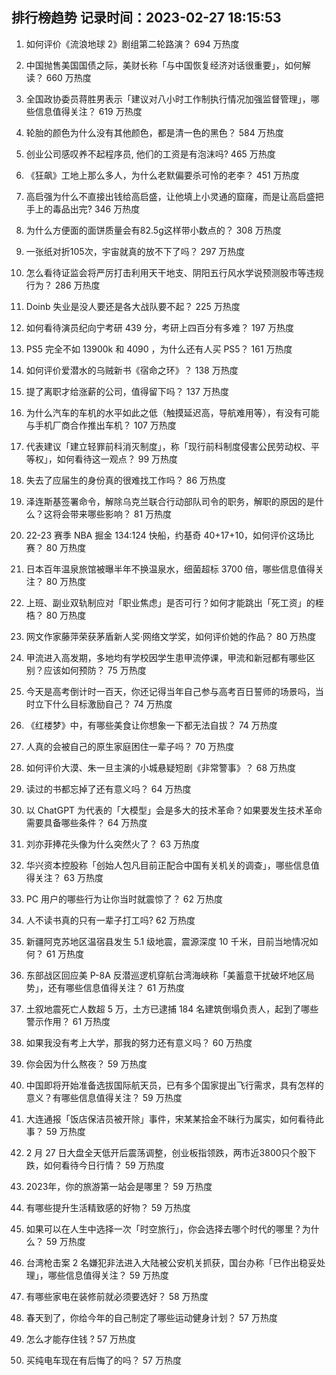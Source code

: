 
## 排行榜趋势 记录时间：2023-02-27 18:15:53
  
  1. 如何评价《流浪地球 2》剧组第二轮路演？ 694 万热度
    
  2. 中国抛售美国国债之际，美财长称「与中国恢复经济对话很重要」，如何解读？ 660 万热度
    
  3. 全国政协委员蒋胜男表示「建议对八小时工作制执行情况加强监督管理」，哪些信息值得关注？ 619 万热度
    
  4. 轮胎的颜色为什么没有其他颜色，都是清一色的黑色？ 584 万热度
    
  5. 创业公司感叹养不起程序员, 他们的工资是有泡沫吗? 465 万热度
    
  6. 《狂飙》工地上那么多人，为什么老默偏要杀可怜的老李？ 451 万热度
    
  7. 高启强为什么不直接出钱给高启盛，让他填上小灵通的窟窿，而是让高启盛把手上的毒品出完? 346 万热度
    
  8. 为什么方便面的面饼质量会有82.5g这样带小数点的？ 308 万热度
    
  9. 一张纸对折105次，宇宙就真的放不下了吗？ 297 万热度
    
  10. 怎么看待证监会将严厉打击利用天干地支、阴阳五行风水学说预测股市等违规行为？ 286 万热度
    
  11. Doinb 失业是没人要还是各大战队要不起？ 225 万热度
    
  12. 如何看待演员纪向宁考研 439 分，考研上四百分有多难？ 197 万热度
    
  13. PS5 完全不如 13900k 和 4090 ，为什么还有人买 PS5？ 161 万热度
    
  14. 如何评价爱潜水的乌贼新书《宿命之环》？ 138 万热度
    
  15. 提了离职才给涨薪的公司，值得留下吗？ 137 万热度
    
  16. 为什么汽车的车机的水平如此之低（触摸延迟高，导航难用等），有没有可能与手机厂商合作推出车机？ 107 万热度
    
  17. 代表建议「建立轻罪前科消灭制度」，称「现行前科制度侵害公民劳动权、平等权」，如何看待这一观点？ 99 万热度
    
  18. 失去了应届生的身份真的很难找工作吗？ 86 万热度
    
  19. 泽连斯基签署命令，解除乌克兰联合行动部队司令的职务，解职的原因的是什么？这将会带来哪些影响？ 81 万热度
    
  20. 22-23 赛季 NBA 掘金 134:124 快船，约基奇 40+17+10，如何评价这场比赛？ 80 万热度
    
  21. 日本百年温泉旅馆被曝半年不换温泉水，细菌超标 3700 倍，哪些信息值得关注？ 80 万热度
    
  22. 上班、副业双轨制应对「职业焦虑」是否可行？如何才能跳出「死工资」的桎梏？ 80 万热度
    
  23. 网文作家藤萍荣获茅盾新人奖·网络文学奖，如何评价她的作品？ 80 万热度
    
  24. 甲流进入高发期，多地均有学校因学生患甲流停课，甲流和新冠都有哪些区别？应该如何预防？ 75 万热度
    
  25. 今天是高考倒计时一百天，你还记得当年自己参与高考百日誓师的场景吗，当时立下什么目标激励自己？ 74 万热度
    
  26. 《红楼梦》中，有哪些美食让你想象一下都无法自拔？ 74 万热度
    
  27. 人真的会被自己的原生家庭困住一辈子吗？ 70 万热度
    
  28. 如何评价大漠、朱一旦主演的小城悬疑短剧《非常警事》？ 68 万热度
    
  29. 读过的书都忘掉了还有意义吗？ 64 万热度
    
  30. 以 ChatGPT 为代表的「大模型」会是多大的技术革命？如果要发生技术革命需要具备哪些条件？ 64 万热度
    
  31. 刘亦菲捧花头像为什么突然火了？ 63 万热度
    
  32. 华兴资本控股称「创始人包凡目前正配合中国有关机关的调查」，哪些信息值得关注？ 63 万热度
    
  33. PC 用户的哪些行为让你当时就震惊了？ 62 万热度
    
  34. 人不读书真的只有一辈子打工吗? 62 万热度
    
  35. 新疆阿克苏地区温宿县发生 5.1 级地震，震源深度 10 千米，目前当地情况如何？ 61 万热度
    
  36. 东部战区回应美 P-8A 反潜巡逻机穿航台湾海峡称「美蓄意干扰破坏地区局势」，还有哪些信息值得关注？ 61 万热度
    
  37. 土叙地震死亡人数超 5 万，土方已逮捕 184 名建筑倒塌负责人，起到了哪些警示作用？ 61 万热度
    
  38. 如果我没有考上大学，那我的努力还有意义吗？ 60 万热度
    
  39. 你会因为什么熬夜？ 59 万热度
    
  40. 中国即将开始准备选拔国际航天员，已有多个国家提出飞行需求，具有怎样的意义？有哪些信息值得关注？ 59 万热度
    
  41. 大连通报「饭店保洁员被开除」事件，宋某某拾金不昧行为属实，如何看待此事？ 59 万热度
    
  42. 2 月 27 日大盘全天低开后震荡调整，创业板指领跌，两市近3800只个股下跌，如何看待今日行情？ 59 万热度
    
  43. 2023年，你的旅游第一站会是哪里？ 59 万热度
    
  44. 有哪些提升生活精致感的好物？ 59 万热度
    
  45. 如果可以在人生中选择一次「时空旅行」，你会选择去哪个时代的哪里？为什么？ 59 万热度
    
  46. 台湾枪击案 2 名嫌犯非法进入大陆被公安机关抓获，国台办称「已作出稳妥处理」，哪些信息值得关注？ 59 万热度
    
  47. 有哪些家电在装修前就必须要选好？ 58 万热度
    
  48. 春天到了，你给今年的自己制定了哪些运动健身计划？ 57 万热度
    
  49. 怎么才能存住钱 ? 57 万热度
    
  50. 买纯电车现在有后悔了的吗？ 57 万热度
    